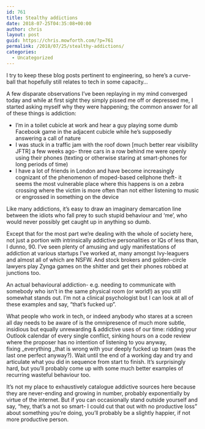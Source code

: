 ```yaml
---
id: 761
title: Stealthy addictions
date: 2018-07-25T04:35:08+00:00
author: chris
layout: post
guid: https://chris.mowforth.com/?p=761
permalink: /2018/07/25/stealthy-addictions/
categories:
  - Uncategorized
---
```

<p class="p1">
  I try to keep these blog posts pertinent to engineering, so here&#8217;s a curve-ball that hopefully still relates to tech in some capacity&#8230;
</p>

<p class="p1">
  A few disparate observations I’ve been replaying in my mind converged today and while at first sight they simply pissed me off or depressed me, I started asking myself why they were happening; the common answer for all of these things is addiction:
</p>

<ul class="ul1">
  <li class="li1">
    I’m in a toilet cubicle at work and hear a guy playing some dumb Facebook game in the adjacent cubicle while he&#8217;s supposedly answering a call of nature
  </li>
  <li class="li1">
    I was stuck in a traffic jam with the roof down [much better rear visibility JFTR] a few weeks ago- three cars in a row behind me were openly using their phones (texting or otherwise staring at smart-phones for long periods of time)
  </li>
  <li class="li1">
    I have a lot of friends in London and have become increasingly cognizant of the phenomenon of moped-based cellphone theft- it seems the most vulnerable place where this happens is on a zebra crossing where the victim is more often than not either listening to music or engrossed in something on the device
  </li>
</ul>

Like many addictions, it&#8217;s easy to draw an imaginary demarcation line between the idiots who fall prey to such stupid behaviour and &#8216;me&#8217;, who would never possibly get caught up in anything so dumb.

Except that for the most part we&#8217;re dealing with the whole of society here, not just a portion with intrinsically addictive personalities or IQs of less than, I dunno, 90. I&#8217;ve seen plenty of amusing and ugly manifestations of addiction at various startups I&#8217;ve worked at, many amongst Ivy-leaguers and almost all of which are NSFW. And stock brokers and golden-circle lawyers play Zynga games on the shitter and get their phones robbed at junctions too.

An actual behavioural addiction- e.g. needing to communicate with somebody who isn&#8217;t in the same physical room (or world!) as you still somewhat stands out. I&#8217;m not a clinical psychologist but I can look at all of these examples and say, &#8220;that&#8217;s fucked up&#8221;.

What people who work in tech, or indeed anybody who stares at a screen all day needs to be aware of is the omnipresence of much more subtle, insidious but equally unrewarding & addictive uses of our time: ridding your Outlook calendar of every single conflict, sinking hours on a code review where the proposer has no intention of listening to you anyway, fixing _everything _that is wrong with your deeply fucked up team (was the last one perfect anyway?). Wait until the end of a working day and try and articulate what you did in sequence from start to finish. It&#8217;s surprisingly hard, but you&#8217;ll probably come up with some much better examples of recurring wasteful behaviour too.

It&#8217;s not my place to exhaustively catalogue addictive sources here because they are never-ending and growing in number, probably exponentially by virtue of the internet. But if you can occasionally stand outside yourself and say, &#8220;hey, that&#8217;s a not so smart- I could cut that out with no productive loss&#8221; about something you&#8217;re doing, you&#8217;ll probably be a slightly happier, if not more productive person.